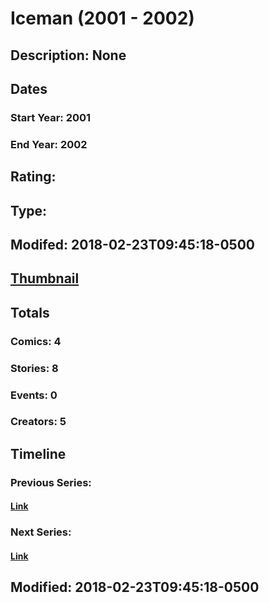 # Iceman (2001 - 2002)
## Description: None
## Dates
### Start Year: 2001
### End Year: 2002
## Rating: 
## Type: 
## Modifed: 2018-02-23T09:45:18-0500
## [Thumbnail](http://i.annihil.us/u/prod/marvel/i/mg/6/50/5a9028dd23e18.jpg)
## Totals
### Comics: 4
### Stories: 8
### Events: 0
### Creators: 5
## Timeline
### Previous Series: 
#### [Link]()
### Next Series: 
#### [Link]()
## Modified: 2018-02-23T09:45:18-0500